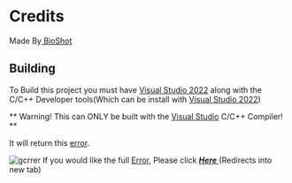 
# Credits


Made By[ BioShot](https://github.com/BioShot)



## Building

To Build this project you must have [Visual Studio 2022](https://c2rsetup.officeapps.live.com/c2r/downloadVS.aspx?sku=community&channel=Release&version=VS2022&source=BioShotChack) along with the C/C++ Developer tools(Which can be install with [Visual Studio 2022](https://c2rsetup.officeapps.live.com/c2r/downloadVS.aspx?sku=community&channel=Release&version=VS2022&source=BioShotChack))

** Warning! This can ONLY be built with the [Visual Studio](https://c2rsetup.officeapps.live.com/c2r/downloadVS.aspx?sku=community&channel=Release&version=VS2022&source=BioShotChack) C/C++ Compiler! **


It will return this [error](https://github.com/BioShot/chack/assets/86807700/a8e5518c-6843-4543-b362-8c4b1da5d5f8).




![gcrrer](https://github.com/BioShot/chack/assets/86807700/a8e5518c-6843-4543-b362-8c4b1da5d5f8)
If you would like the full [Error](https://github.com/BioShot/chack/assets/86807700/a8e5518c-6843-4543-b362-8c4b1da5d5f8), Please click <a href="https://ccpt.bioshot.repl.co" target="_blank"> ***Here*** </a>(Redirects into new tab)
